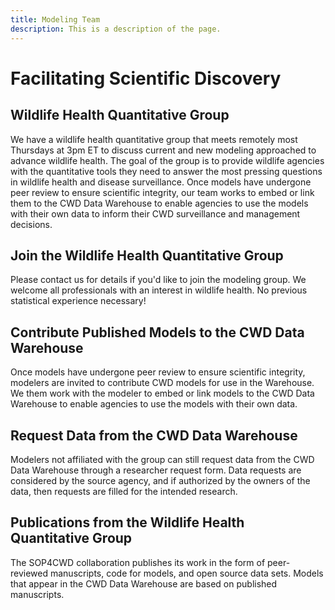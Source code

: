 ```yaml
---
title: Modeling Team
description: This is a description of the page.
---
```


# Facilitating Scientific Discovery


## Wildlife Health Quantitative Group

We have a wildlife health quantitative group that meets remotely most Thursdays at 3pm ET to discuss current and new modeling approached to advance wildlife health. 
The goal of the group is to provide wildlife agencies with the quantitative tools they need to answer the most pressing questions in wildlife health and disease surveillance. 
Once models have undergone peer review to ensure scientific integrity, our team works to embed or link them to the CWD Data Warehouse to enable agencies to use the models with their own data to inform their CWD surveillance and management decisions.

## Join the Wildlife Health Quantitative Group

Please contact us for details if you'd like to join the modeling group. We welcome all professionals with an interest in wildlife health. No previous statistical experience necessary! 

## Contribute Published Models to the CWD Data Warehouse 

Once models have undergone peer review to ensure scientific integrity, modelers are invited to contribute CWD models for use in the Warehouse. 
We them work with the modeler to embed or link models to the CWD Data Warehouse to enable agencies to use the models with their own data.

## Request Data from the CWD Data Warehouse 

Modelers not affiliated with the group can still request data from the CWD Data Warehouse through a researcher request form. Data requests are considered by the source agency, and if authorized by the owners of the data, then requests are filled for the intended research. 

## Publications from the Wildlife Health Quantitative Group

The SOP4CWD collaboration publishes its work in the form of peer-reviewed manuscripts, code for models, and open source data sets. Models that appear in the CWD Data Warehouse are based on published manuscripts.



